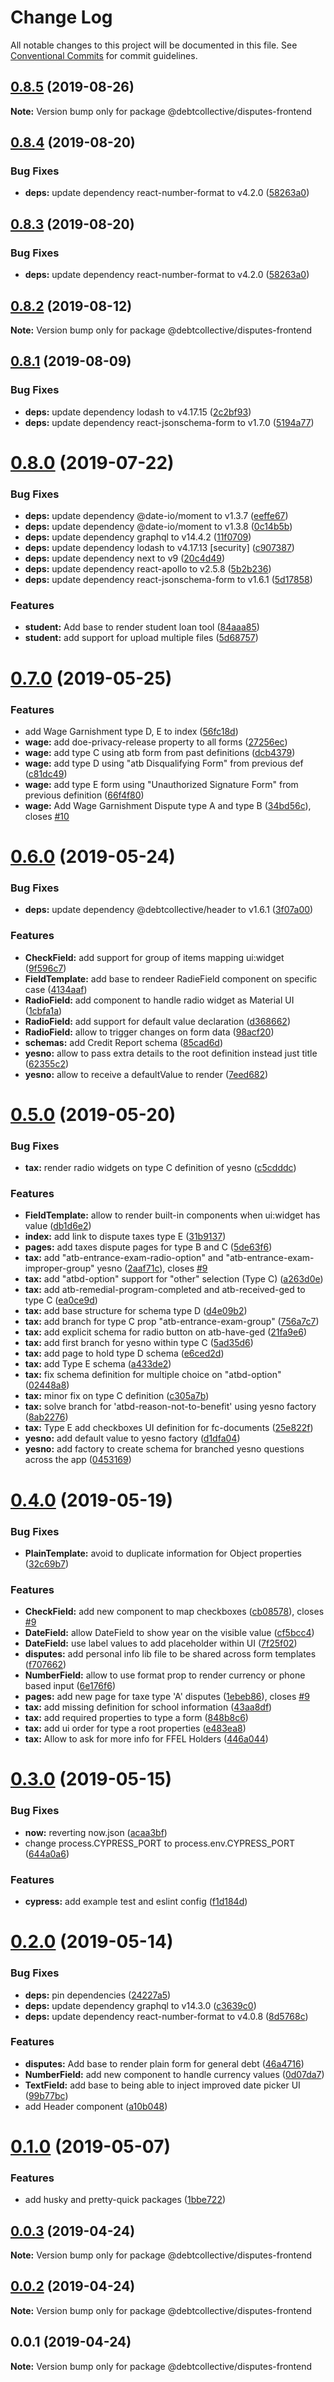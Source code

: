# Change Log

All notable changes to this project will be documented in this file.
See [Conventional Commits](https://conventionalcommits.org) for commit guidelines.

## [0.8.5](https://github.com/debtcollective/disputes/compare/v0.8.4...v0.8.5) (2019-08-26)

**Note:** Version bump only for package @debtcollective/disputes-frontend





## [0.8.4](https://github.com/debtcollective/disputes/compare/v0.8.2...v0.8.4) (2019-08-20)


### Bug Fixes

* **deps:** update dependency react-number-format to v4.2.0 ([58263a0](https://github.com/debtcollective/disputes/commit/58263a0))





## [0.8.3](https://github.com/debtcollective/disputes/compare/v0.8.2...v0.8.3) (2019-08-20)


### Bug Fixes

* **deps:** update dependency react-number-format to v4.2.0 ([58263a0](https://github.com/debtcollective/disputes/commit/58263a0))





## [0.8.2](https://github.com/debtcollective/disputes/compare/v0.8.1...v0.8.2) (2019-08-12)

**Note:** Version bump only for package @debtcollective/disputes-frontend





## [0.8.1](https://github.com/debtcollective/disputes/compare/v0.8.0...v0.8.1) (2019-08-09)


### Bug Fixes

* **deps:** update dependency lodash to v4.17.15 ([2c2bf93](https://github.com/debtcollective/disputes/commit/2c2bf93))
* **deps:** update dependency react-jsonschema-form to v1.7.0 ([5194a77](https://github.com/debtcollective/disputes/commit/5194a77))





# [0.8.0](https://github.com/debtcollective/disputes/compare/v0.7.0...v0.8.0) (2019-07-22)


### Bug Fixes

* **deps:** update dependency @date-io/moment to v1.3.7 ([eeffe67](https://github.com/debtcollective/disputes/commit/eeffe67))
* **deps:** update dependency @date-io/moment to v1.3.8 ([0c14b5b](https://github.com/debtcollective/disputes/commit/0c14b5b))
* **deps:** update dependency graphql to v14.4.2 ([11f0709](https://github.com/debtcollective/disputes/commit/11f0709))
* **deps:** update dependency lodash to v4.17.13 [security] ([c907387](https://github.com/debtcollective/disputes/commit/c907387))
* **deps:** update dependency next to v9 ([20c4d49](https://github.com/debtcollective/disputes/commit/20c4d49))
* **deps:** update dependency react-apollo to v2.5.8 ([5b2b236](https://github.com/debtcollective/disputes/commit/5b2b236))
* **deps:** update dependency react-jsonschema-form to v1.6.1 ([5d17858](https://github.com/debtcollective/disputes/commit/5d17858))


### Features

* **student:** Add base to render student loan tool ([84aaa85](https://github.com/debtcollective/disputes/commit/84aaa85))
* **student:** add support for upload multiple files ([5d68757](https://github.com/debtcollective/disputes/commit/5d68757))





# [0.7.0](https://github.com/debtcollective/disputes/compare/v0.6.0...v0.7.0) (2019-05-25)


### Features

* add Wage Garnishment type D, E to index ([56fc18d](https://github.com/debtcollective/disputes/commit/56fc18d))
* **wage:** add doe-privacy-release property to all forms ([27256ec](https://github.com/debtcollective/disputes/commit/27256ec))
* **wage:** add type C using atb form from past definitions ([dcb4379](https://github.com/debtcollective/disputes/commit/dcb4379))
* **wage:** add type D using "atb Disqualifying Form" from previous def ([c81dc49](https://github.com/debtcollective/disputes/commit/c81dc49))
* **wage:** add type E form using "Unauthorized Signature Form" from previous definition ([66f4f80](https://github.com/debtcollective/disputes/commit/66f4f80))
* **wage:** Add Wage Garnishment Dispute type A and type B ([34bd56c](https://github.com/debtcollective/disputes/commit/34bd56c)), closes [#10](https://github.com/debtcollective/disputes/issues/10)





# [0.6.0](https://github.com/debtcollective/disputes/compare/v0.5.0...v0.6.0) (2019-05-24)


### Bug Fixes

* **deps:** update dependency @debtcollective/header to v1.6.1 ([3f07a00](https://github.com/debtcollective/disputes/commit/3f07a00))


### Features

* **CheckField:** add support for group of items mapping ui:widget ([9f596c7](https://github.com/debtcollective/disputes/commit/9f596c7))
* **FieldTemplate:** add base to rendeer RadieField component on specific case ([4134aaf](https://github.com/debtcollective/disputes/commit/4134aaf))
* **RadioField:** add component to handle radio widget as Material UI ([1cbfa1a](https://github.com/debtcollective/disputes/commit/1cbfa1a))
* **RadioField:** add support for default value declaration ([d368662](https://github.com/debtcollective/disputes/commit/d368662))
* **RadioField:** allow to trigger changes on form data ([98acf20](https://github.com/debtcollective/disputes/commit/98acf20))
* **schemas:** add Credit Report schema ([85cad6d](https://github.com/debtcollective/disputes/commit/85cad6d))
* **yesno:** allow to pass extra details to the root definition instead just title ([62355c2](https://github.com/debtcollective/disputes/commit/62355c2))
* **yesno:** allow to receive a defaultValue to render ([7eed682](https://github.com/debtcollective/disputes/commit/7eed682))





# [0.5.0](https://github.com/debtcollective/disputes/compare/v0.4.0...v0.5.0) (2019-05-20)


### Bug Fixes

* **tax:** render radio widgets on type C definition of yesno ([c5cdddc](https://github.com/debtcollective/disputes/commit/c5cdddc))


### Features

* **FieldTemplate:** allow to render built-in components when ui:widget has value ([db1d6e2](https://github.com/debtcollective/disputes/commit/db1d6e2))
* **index:** add link to dispute taxes type E ([31b9137](https://github.com/debtcollective/disputes/commit/31b9137))
* **pages:** add taxes dispute pages for type B and C ([5de63f6](https://github.com/debtcollective/disputes/commit/5de63f6))
* **tax:** add "atb-entrance-exam-radio-option" and "atb-entrance-exam-improper-group" yesno ([2aaf71c](https://github.com/debtcollective/disputes/commit/2aaf71c)), closes [#9](https://github.com/debtcollective/disputes/issues/9)
* **tax:** add "atbd-option" support for "other" selection (Type C) ([a263d0e](https://github.com/debtcollective/disputes/commit/a263d0e))
* **tax:** add atb-remedial-program-completed and atb-received-ged to type C ([ea0ce9d](https://github.com/debtcollective/disputes/commit/ea0ce9d))
* **tax:** add base structure for schema type D ([d4e09b2](https://github.com/debtcollective/disputes/commit/d4e09b2))
* **tax:** add branch for type C prop "atb-entrance-exam-group" ([756a7c7](https://github.com/debtcollective/disputes/commit/756a7c7))
* **tax:** add explicit schema for radio button on atb-have-ged ([21fa9e6](https://github.com/debtcollective/disputes/commit/21fa9e6))
* **tax:** add first branch for yesno within type C ([5ad35d6](https://github.com/debtcollective/disputes/commit/5ad35d6))
* **tax:** add page to hold type D schema ([e6ced2d](https://github.com/debtcollective/disputes/commit/e6ced2d))
* **tax:** add Type E schema ([a433de2](https://github.com/debtcollective/disputes/commit/a433de2))
* **tax:** fix schema definition for multiple choice on "atbd-option" ([02448a8](https://github.com/debtcollective/disputes/commit/02448a8))
* **tax:** minor fix on type C definition ([c305a7b](https://github.com/debtcollective/disputes/commit/c305a7b))
* **tax:** solve branch for 'atbd-reason-not-to-benefit' using yesno factory ([8ab2276](https://github.com/debtcollective/disputes/commit/8ab2276))
* **tax:** Type E add checkboxes UI definition for fc-documents ([25e822f](https://github.com/debtcollective/disputes/commit/25e822f))
* **yesno:** add default value to yesno factory ([d1dfa04](https://github.com/debtcollective/disputes/commit/d1dfa04))
* **yesno:** add factory to create schema for branched yesno questions across the app ([0453169](https://github.com/debtcollective/disputes/commit/0453169))





# [0.4.0](https://github.com/debtcollective/disputes/compare/v0.3.0...v0.4.0) (2019-05-19)


### Bug Fixes

* **PlainTemplate:** avoid to duplicate information for Object properties ([32c69b7](https://github.com/debtcollective/disputes/commit/32c69b7))


### Features

* **CheckField:** add new component to map checkboxes ([cb08578](https://github.com/debtcollective/disputes/commit/cb08578)), closes [#9](https://github.com/debtcollective/disputes/issues/9)
* **DateField:** allow DateField to show year on the visible value ([cf5bcc4](https://github.com/debtcollective/disputes/commit/cf5bcc4))
* **DateField:** use label values to add placeholder within UI ([7f25f02](https://github.com/debtcollective/disputes/commit/7f25f02))
* **disputes:** add personal info lib file to be shared across form templates ([f707662](https://github.com/debtcollective/disputes/commit/f707662))
* **NumberField:** allow to use format prop to render currency or phone based input ([6e176f6](https://github.com/debtcollective/disputes/commit/6e176f6))
* **pages:** add new page for taxe type 'A' disputes ([1ebeb86](https://github.com/debtcollective/disputes/commit/1ebeb86)), closes [#9](https://github.com/debtcollective/disputes/issues/9)
* **tax:** add missing definition for school information ([43aa8df](https://github.com/debtcollective/disputes/commit/43aa8df))
* **tax:** add required properties to type a form ([848b8c6](https://github.com/debtcollective/disputes/commit/848b8c6))
* **tax:** add ui order for type a root properties ([e483ea8](https://github.com/debtcollective/disputes/commit/e483ea8))
* **tax:** Allow to ask for more info for FFEL Holders ([446a044](https://github.com/debtcollective/disputes/commit/446a044))





# [0.3.0](https://github.com/debtcollective/disputes/compare/v0.2.0...v0.3.0) (2019-05-15)


### Bug Fixes

* **now:** reverting now.json ([acaa3bf](https://github.com/debtcollective/disputes/commit/acaa3bf))
* change process.CYPRESS_PORT to process.env.CYPRESS_PORT ([644a0a6](https://github.com/debtcollective/disputes/commit/644a0a6))


### Features

* **cypress:** add example test and eslint config ([f1d184d](https://github.com/debtcollective/disputes/commit/f1d184d))





# [0.2.0](https://github.com/debtcollective/disputes/compare/v0.1.0...v0.2.0) (2019-05-14)


### Bug Fixes

* **deps:** pin dependencies ([24227a5](https://github.com/debtcollective/disputes/commit/24227a5))
* **deps:** update dependency graphql to v14.3.0 ([c3639c0](https://github.com/debtcollective/disputes/commit/c3639c0))
* **deps:** update dependency react-number-format to v4.0.8 ([8d5768c](https://github.com/debtcollective/disputes/commit/8d5768c))


### Features

* **disputes:** Add base to render plain form for general debt ([46a4716](https://github.com/debtcollective/disputes/commit/46a4716))
* **NumberField:** add new component to handle currency values ([0d07da7](https://github.com/debtcollective/disputes/commit/0d07da7))
* **TextField:** add base to being able to inject improved date picker UI ([99b77bc](https://github.com/debtcollective/disputes/commit/99b77bc))
* add Header component ([a10b048](https://github.com/debtcollective/disputes/commit/a10b048))





# [0.1.0](https://github.com/debtcollective/disputes/compare/v0.0.3...v0.1.0) (2019-05-07)


### Features

* add husky and pretty-quick packages ([1bbe722](https://github.com/debtcollective/disputes/commit/1bbe722))





## [0.0.3](https://github.com/debtcollective/disputes/compare/v0.0.2...v0.0.3) (2019-04-24)

**Note:** Version bump only for package @debtcollective/disputes-frontend





## [0.0.2](https://github.com/debtcollective/disputes/compare/v0.0.1...v0.0.2) (2019-04-24)

**Note:** Version bump only for package @debtcollective/disputes-frontend





## 0.0.1 (2019-04-24)

**Note:** Version bump only for package @debtcollective/disputes-frontend
